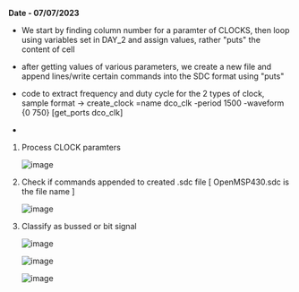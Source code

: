 **Date - 07/07/2023**

- We start by finding column number for a paramter of CLOCKS, then loop using variables set in DAY_2 and assign values, rather "puts" the content of cell

- after getting values of various parameters, we create a new file and append lines/write certain commands into the SDC format using "puts"

- code to extract frequency and duty cycle for the 2 types of clock, sample format -> create_clock =name dco_clk -period 1500 -waveform {0 750} [get_ports dco_clk]

- 

1. Process CLOCK paramters
   
     ![image](https://github.com/venkys8/VSD-TCL_Workshop/assets/138795338/8e5ac623-de3e-4077-8f54-0cf980215f1b)

2. Check if commands appended to created .sdc file [ OpenMSP430.sdc is the file name ]

     ![image](https://github.com/venkys8/VSD-TCL_Workshop/assets/138795338/dda9fa5a-c85c-4513-943c-605b0f2af429)

3. Classify as bussed or bit signal

     ![image](https://github.com/venkys8/VSD-TCL_Workshop/assets/138795338/c988e403-b126-46aa-aba1-6fe9cc612bf9)

     ![image](https://github.com/venkys8/VSD-TCL_Workshop/assets/138795338/4e7c9c2c-8f3d-4a8d-8b60-4e52720a85bc)

     ![image](https://github.com/venkys8/VSD-TCL_Workshop/assets/138795338/aa3edba2-22f4-425f-8f07-760c2f73f8ef)





